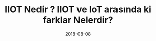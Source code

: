 ---
title: IIOT Nedir ? IIOT ve IoT arasında ki farklar Nelerdir?
cover: ./internet-of-thing-nedir.png
link: https://gokhana.medium.com/internet-of-things-iot-ger%C3%A7ekten-nedir-127b8c4bf1f1
date: 2018-08-08
description: Internet of Things, en basit düzeyde herhangi bir nesnenin internete doğrudan veya dolaylı olarak bağlanabilmesi anlamına gelmektedir...
tags: ['link','medium']
---